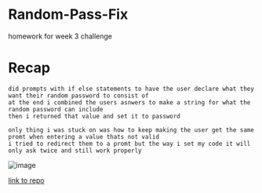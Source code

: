 # Random-Pass-Fix

homework for week 3 challenge

# Recap

```
did prompts with if else statements to have the user declare what they want their random password to consist of
at the end i combined the users asnwers to make a string for what the random password can include
then i returned that value and set it to password

only thing i was stuck on was how to keep making the user get the same promt when entering a value thats not valid
i tried to redirect them to a promt but the way i set my code it will only ask twice and still work properly
```

![image](https://github.com/cliffordrouzeau/Random-Pass-Fix/assets/142095138/db242a54-6acd-444e-8c31-114ea3f97f9c)


[link to repo](https://cliffordrouzeau.github.io/Random-Pass-Fix/)
